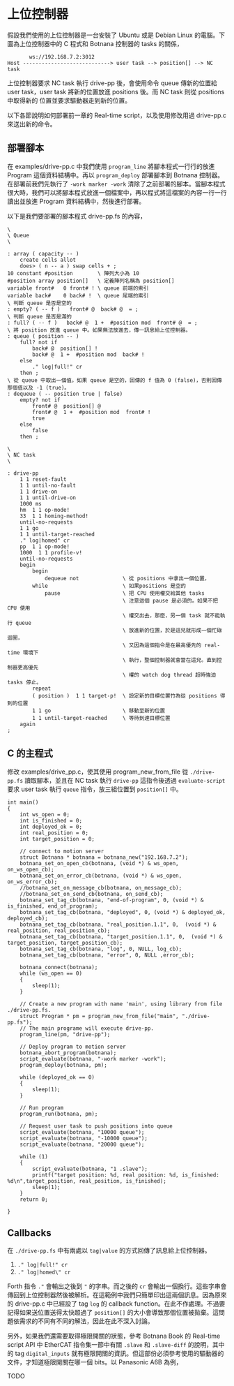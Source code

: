# 上位控制器

假設我們使用的上位控制器是一台安裝了 Ubuntu 或是 Debian Linux 的電腦。下圖為上位控制器中的 C 程式和 Botnana 控制器的 tasks 的關係，

```
       ws://192.168.7.2:3012
Host ----------------------------> user task --> position[] --> NC task
```

上位控制器要求 NC task 執行 drive-pp 後，會使用命令 queue 傳新的位置給 user task，user task 將新的位置放進 positions 後。而 NC task 則從 positions 中取得新的
位置並要求驅動器走到新的位置。

以下各節說明如何部署前一章的 Real-time script，以及使用修改用過 drive-pp.c 來送出新的命令。

## 部署腳本

在 examples/drive-pp.c 中我們使用 `program_line` 將腳本程式一行行的放進 Program 這個資料結構中。再以 `program_deploy` 部署腳本到 Botnana 控制器。
在部署前我們先執行了 `-work marker -work` 清除了之前部署的腳本。當腳本程式很大時，我們可以將腳本程式放進一個檔案中，再以程式將這檔案的內容一行一行讀出並放進
Program 資料結構中，然後進行部署。

以下是我們要部署的腳本程式 drive-pp.fs 的內容，
```
\
\ Queue
\

: array ( capacity -- )
    create cells allot
    does> ( n -- a ) swap cells + ;
10 constant #position        \ 陣列大小為 10
#position array position[]   \ 定義陣列名稱為 position[]
variable front#   0 front# ! \ queue 前端的索引
variable back#    0 back# !  \ queue 尾端的索引
\ 判斷 queue 是否是空的
: empty? ( -- f )   front# @  back# @  = ;
\ 判斷 queue 是否是滿的
: full? ( -- f )   back# @  1 +  #position mod  front# @  = ;
\ 將 position 放進 queue 中。如果無法放進去，傳一訊息給上位控制器。
: queue ( position -- )
    full? not if
        back# @  position[] !
        back# @  1 +  #position mod  back# !
    else
        ." log|full!" cr
    then ;
\ 從 queue 中取出一個值。如果 queue 是空的，回傳的 f 值為 0 (false)，否則回傳那個值以及 -1 (true)。
: dequeue ( -- position true | false)
    empty? not if
        front# @  position[] @
        front# @  1 +  #position mod  front# !
        true
    else
        false
    then ;

\
\ NC task
\

: drive-pp
    1 1 reset-fault
    1 1 until-no-fault
    1 1 drive-on
    1 1 until-drive-on
    1000 ms
    hm  1 1 op-mode!
    33  1 1 homing-method!
    until-no-requests
    1 1 go
    1 1 until-target-reached
    ." log|homed" cr
    pp  1 1 op-mode!
    1000  1 1 profile-v!
    until-no-requests
    begin
        begin
            dequeue not              \ 從 positions 中拿出一個位置，
        while                        \ 如果positions 是空的
            pause                    \ 把 CPU 使用權交給其他 tasks
                                     \ 注意這個 pause 是必須的。如果不把 CPU 使用
                                     \ 權交出去，那麼，另一個 task 就不能執行 queue
                                     \ 放進新的位置，於是這兒就形成一個忙碌迴圈，
                                     \ 又因為這個指令是在最高優先的 real-time 環境下
                                     \ 執行，整個控制器就會當在這兒。直到控制器更高優先
                                     \ 權的 watch dog thread 超時強迫 tasks 停止。 
        repeat
        ( position )  1 1 target-p!  \ 設定新的目標位置竹為從 positions 得到的位置
        1 1 go                       \ 移動至新的位置
        1 1 until-target-reached     \ 等待到達目標位置
    again
;
```

## C 的主程式

修改 examples/drive_pp.c，使其使用 program_new_from_file 從 `./drive-pp.fs` 讀取腳本，並且在 NC task 執行 `drive-pp` 這指令後透過 `evaluate-script`
要求 user task 執行 `queue` 指令，放三組位置到 `position[]` 中。

```
int main()
{
    int ws_open = 0;
    int is_finished = 0;
    int deployed_ok = 0;
    int real_position = 0;
    int target_position = 0;

    // connect to motion server
    struct Botnana * botnana = botnana_new("192.168.7.2");
    botnana_set_on_open_cb(botnana, (void *) & ws_open, on_ws_open_cb);
    botnana_set_on_error_cb(botnana, (void *) & ws_open, on_ws_error_cb);
    //botnana_set_on_message_cb(botnana, on_message_cb);
    //botnana_set_on_send_cb(botnana, on_send_cb);
    botnana_set_tag_cb(botnana, "end-of-program", 0, (void *) & is_finished, end_of_program);
    botnana_set_tag_cb(botnana, "deployed", 0, (void *) & deployed_ok, deployed_cb);
    botnana_set_tag_cb(botnana, "real_position.1.1", 0,  (void *) & real_position, real_position_cb);
    botnana_set_tag_cb(botnana, "target_position.1.1", 0,  (void *) & target_position, target_position_cb);
    botnana_set_tag_cb(botnana, "log", 0, NULL, log_cb);
    botnana_set_tag_cb(botnana, "error", 0, NULL ,error_cb);

    botnana_connect(botnana);
    while (ws_open == 0)
    {
        sleep(1);
    }

    // Create a new program with name 'main', using library from file ./drive-pp.fs.
    struct Program * pm = program_new_from_file("main", "./drive-pp.fs");
    // The main programe will execute drive-pp.
    program_line(pm, "drive-pp");

    // Deploy program to motion server
    botnana_abort_program(botnana);
    script_evaluate(botnana, "-work marker -work");
    program_deploy(botnana, pm);

    while (deployed_ok == 0)
    {
        sleep(1);
    }

    // Run program
    program_run(botnana, pm);

    // Request user task to push positions into queue
    script_evaluate(botnana, "10000 queue");
    script_evaluate(botnana, "-10000 queue");
    script_evaluate(botnana, "20000 queue");

    while (1)
    {
        script_evaluate(botnana, "1 .slave");
        printf("target position: %d, real position: %d, is_finished: %d\n",target_position, real_position, is_finished);
        sleep(1);
    }
    return 0;

}
```

## Callbacks

在 `./drive-pp.fs` 中有兩處以 `tag|value` 的方式回傳了訊息給上位控制器。

1. `." log|full!" cr`
2. `." log|homed\" cr`

Forth 指令 `."` 會輸出之後到 `"` 的字串。而之後的 `cr` 會輸出一個換行。這些字串會傳回到上位控制器然後被解析。在這範例中我們只簡單印出這兩個訊息。因為原來的 drive-pp.c 中已經設了 tag `log` 的 callback function。在此不作處理。不過要記得如果送位置送得太快超過了 `position[]` 的大小會導致那個位置被拋棄。這問題依需求的不同有不同的解法，因此在此不深入討論。

另外，如果我們還需要取得極限開關的狀態，參考 Botnana Book 的 Real-time script API 中 EtherCAT 指令集一節中有關 `.slave` 和 `.slave-diff` 的說明，其中的 tag `digital_inputs` 就有極限開關的資訊。但這部份必須參考使用的驅動器的文件，才知道極限開關在哪一個 bits。以 Panasonic A6B 為例，

TODO